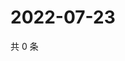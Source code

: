 # 2022-07-23

共 0 条

<!-- BEGIN WEIBO -->
<!-- 最后更新时间 Sat Jul 23 2022 20:27:57 GMT+0800 (China Standard Time) -->

<!-- END WEIBO -->
